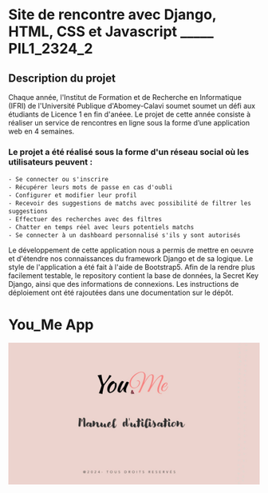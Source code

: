 # Site de rencontre avec Django, HTML, CSS et Javascript _____ PIL1_2324_2 

## Description du projet 
  Chaque année, l'Institut de Formation et de Recherche en Informatique (IFRI) de l'Université Publique d'Abomey-Calavi soumet soumet un défi aux étudiants de Licence 1 en fin d'anéee. Le projet de cette année consiste à réaliser un service de rencontres en ligne sous la forme d’une application web en 4 semaines.
### Le projet a été réalisé sous la forme d'un réseau social où les utilisateurs peuvent : 
    - Se connecter ou s'inscrire
    - Récupérer leurs mots de passe en cas d'oubli
    - Configurer et modifier leur profil
    - Recevoir des suggestions de matchs avec possibilité de filtrer les suggestions
    - Effectuer des recherches avec des filtres
    - Chatter en temps réel avec leurs potentiels matchs
    - Se connecter à un dashboard personnalisé s'ils y sont autorisés

  Le développement de cette application nous a permis de mettre en oeuvre et d'étendre nos connaissances du framework Django et de sa logique. Le style de l'application a été fait à l'aide de Bootstrap5.
Afin de la rendre plus facilement testable, le repository contient la base de données, la Secret Key Django, ainsi que des informations de connexions. Les instructions de déploiement ont été rajoutées dans une documentation sur le dépôt.

# You_Me App

![Logo du Projet](./You_me.jpg)
